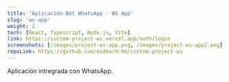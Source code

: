 ```yaml
---
title: 'Aplicación-Bot WhatsApp - WS App'
slug: 'ws-app'
weight: 2
tech: [React, Typescript, Node.js, Vite]
link: https://custom-project-ws.vercel.app/auth/login
screenshots: [/images/project-ws-app.png, /images/project-ws-app2.png]
repoLink: https://github.com/eideard-hm/custom-project-ws
---
```


Aplicación intregrada con WhatsApp.
